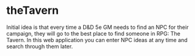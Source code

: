 # theTavern
Initial idea is that every time a D&amp;D 5e GM needs to find an NPC for their campaign, they will go to the best place to find someone in RPG: The Tavern. In this web application you can enter NPC ideas at any time and search through them later.
